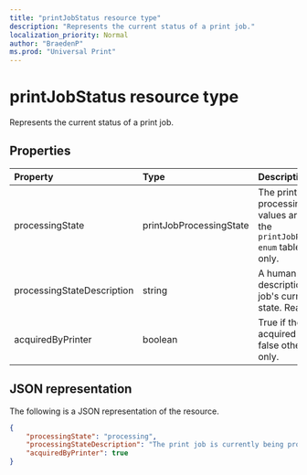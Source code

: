 ```yaml
---
title: "printJobStatus resource type"
description: "Represents the current status of a print job."
localization_priority: Normal
author: "BraedenP"
ms.prod: "Universal Print"
---
```


# printJobStatus resource type

Represents the current status of a print job.

## Properties
| Property     | Type        | Description |
|:-------------|:------------|:------------|
|processingState|printJobProcessingState|The print job's current processing state. Valid values are described in the `printJobProcessingState enum` table below. Read-only.|
|processingStateDescription|string|A human-readable description of the print job's current processing state. Read-only.|
|acquiredByPrinter|boolean|True if the job was acquired by a printer; false otherwise. Read-only.|

## JSON representation

The following is a JSON representation of the resource.

<!-- {
  "blockType": "resource",
  "optionalProperties": [

  ],
  "@odata.type": "microsoft.graph.printJobStatus"
}-->

```json
{
    "processingState": "processing",
    "processingStateDescription": "The print job is currently being processed.",
    "acquiredByPrinter": true
}
```

<!-- uuid: 8fcb5dbc-d5aa-4681-8e31-b001d5168d79
2015-10-25 14:57:30 UTC -->
<!-- {
  "type": "#page.annotation",
  "description": "printJobStatus resource",
  "keywords": "",
  "section": "documentation",
  "tocPath": ""
}-->